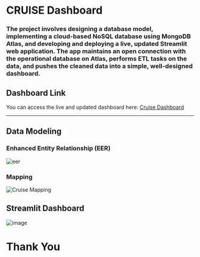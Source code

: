 # CRUISE Dashboard

### The project involves designing a database model, implementing a cloud-based NoSQL database using MongoDB Atlas, and developing and deploying a live, updated Streamlit web application. The app maintains an open connection with the operational database on Atlas, performs ETL tasks on the data, and pushes the cleaned data into a simple, well-designed dashboard.


## Dashboard Link

You can access the live and updated dashboard here: [Cruise Dashboard](https://super-cloud-6322.ploomber.app/)

---
## Data Modeling
### Enhanced Entity Relationship (EER)

![eer](https://github.com/user-attachments/assets/89cb064c-0f4c-43c9-ad60-acccaada8634)

### Mapping

![Cruise Mapping](https://github.com/user-attachments/assets/70f64d39-7acb-46db-aaaa-8c6cedb42cd2)


## Streamlit Dashboard

![image](https://github.com/user-attachments/assets/84f04d6d-e57b-4b3c-a0bc-0c72f0ea64e8)

# Thank You
